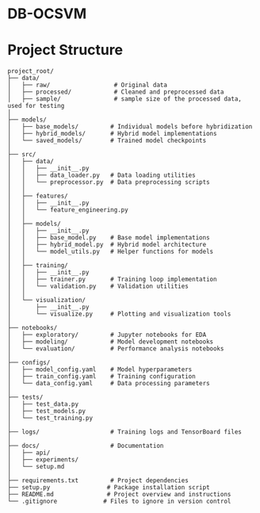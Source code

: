 # DB-OCSVM
# Project Structure
    project_root/
    ├── data/
    │   ├── raw/                  # Original data
    │   ├── processed/            # Cleaned and preprocessed data
    │   ├── sample/               # sample size of the processed data, used for testing
    │
    ├── models/
    │   ├── base_models/         # Individual models before hybridization
    │   ├── hybrid_models/       # Hybrid model implementations
    │   └── saved_models/        # Trained model checkpoints
    │
    ├── src/
    │   ├── data/
    │   │   ├── __init__.py
    │   │   ├── data_loader.py   # Data loading utilities
    │   │   └── preprocessor.py  # Data preprocessing scripts
    │   │
    │   ├── features/
    │   │   ├── __init__.py
    │   │   └── feature_engineering.py
    │   │
    │   ├── models/
    │   │   ├── __init__.py
    │   │   ├── base_model.py    # Base model implementations
    │   │   ├── hybrid_model.py  # Hybrid model architecture
    │   │   └── model_utils.py   # Helper functions for models
    │   │
    │   ├── training/
    │   │   ├── __init__.py
    │   │   ├── trainer.py       # Training loop implementation
    │   │   └── validation.py    # Validation utilities
    │   │
    │   └── visualization/
    │       ├── __init__.py
    │       └── visualize.py     # Plotting and visualization tools
    │
    ├── notebooks/
    │   ├── exploratory/         # Jupyter notebooks for EDA
    │   ├── modeling/            # Model development notebooks
    │   └── evaluation/          # Performance analysis notebooks
    │
    ├── configs/
    │   ├── model_config.yaml    # Model hyperparameters
    │   ├── train_config.yaml    # Training configuration
    │   └── data_config.yaml     # Data processing parameters
    │
    ├── tests/
    │   ├── test_data.py
    │   ├── test_models.py
    │   └── test_training.py
    │
    ├── logs/                    # Training logs and TensorBoard files
    │
    ├── docs/                    # Documentation
    │   ├── api/
    │   ├── experiments/
    │   └── setup.md
    │
    ├── requirements.txt         # Project dependencies
    ├── setup.py                # Package installation script
    ├── README.md               # Project overview and instructions
    └── .gitignore             # Files to ignore in version control